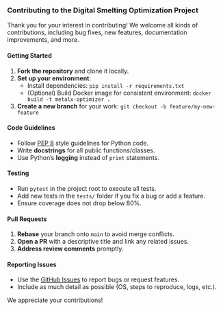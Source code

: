 ### Contributing to the Digital Smelting Optimization Project

Thank you for your interest in contributing! We welcome all kinds of contributions, including bug fixes, new features, documentation improvements, and more.

#### Getting Started

1. **Fork the repository** and clone it locally.
2. **Set up your environment**:
   - Install dependencies: `pip install -r requirements.txt`
   - (Optional) Build Docker image for consistent environment: `docker build -t metalx-optimizer .`
3. **Create a new branch** for your work: `git checkout -b feature/my-new-feature`

#### Code Guidelines

- Follow [PEP 8](https://peps.python.org/pep-0008/) style guidelines for Python code.
- Write **docstrings** for all public functions/classes.
- Use Python’s **logging** instead of `print` statements.

#### Testing

- Run `pytest` in the project root to execute all tests.
- Add new tests in the `tests/` folder if you fix a bug or add a feature.
- Ensure coverage does not drop below 80%.

#### Pull Requests

1. **Rebase** your branch onto `main` to avoid merge conflicts.
2. **Open a PR** with a descriptive title and link any related issues.
3. **Address review comments** promptly.

#### Reporting Issues

- Use the [GitHub Issues](../issues) to report bugs or request features.
- Include as much detail as possible (OS, steps to reproduce, logs, etc.).

We appreciate your contributions!
